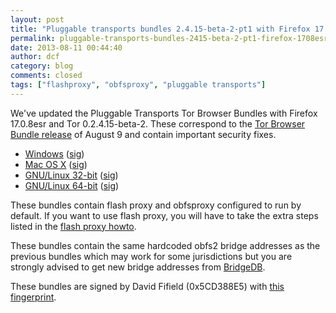 ```yaml
---
layout: post
title: "Pluggable transports bundles 2.4.15-beta-2-pt1 with Firefox 17.0.8esr"
permalink: pluggable-transports-bundles-2415-beta-2-pt1-firefox-1708esr
date: 2013-08-11 00:44:40
author: dcf
category: blog
comments: closed
tags: ["flashproxy", "obfsproxy", "pluggable transports"]
---
```


We've updated the Pluggable Transports Tor Browser Bundles with Firefox 17.0.8esr and Tor 0.2.4.15-beta-2. These correspond to the [Tor Browser Bundle release](https://blog.torproject.org/blog/new-tor-browser-bundles-firefox-1708esr) of August 9 and contain important security fixes.

-   [Windows](https://www.torproject.org/dist/torbrowser/tor-pluggable-transports-browser-2.4.15-beta-2-pt1_en-US.exe) ([sig](https://www.torproject.org/dist/torbrowser/tor-pluggable-transports-browser-2.4.15-beta-2-pt1_en-US.exe.asc))
-   [Mac OS X](https://www.torproject.org/dist/torbrowser/osx/TorBrowser-Pluggable-Transports-2.4.15-beta-2-pt1-osx-i386-en-US.zip) ([sig](https://www.torproject.org/dist/torbrowser/osx/TorBrowser-Pluggable-Transports-2.4.15-beta-2-pt1-osx-i386-en-US.zip.asc))
-   [GNU/Linux 32-bit](https://www.torproject.org/dist/torbrowser/linux/tor-pluggable-transports-browser-gnu-linux-i686-2.4.15-beta-2-pt1-dev-en-US.tar.gz) ([sig](https://www.torproject.org/dist/torbrowser/linux/tor-pluggable-transports-browser-gnu-linux-i686-2.4.15-beta-2-pt1-dev-en-US.tar.gz.asc))
-   [GNU/Linux 64-bit](https://www.torproject.org/dist/torbrowser/linux/tor-pluggable-transports-browser-gnu-linux-x86_64-2.4.15-beta-2-pt1-dev-en-US.tar.gz) ([sig](https://www.torproject.org/dist/torbrowser/linux/tor-pluggable-transports-browser-gnu-linux-x86_64-2.4.15-beta-2-pt1-dev-en-US.tar.gz.asc))

These bundles contain flash proxy and obfsproxy configured to run by default. If you want to use flash proxy, you will have to take the extra steps listed in the [flash proxy howto](https://trac.torproject.org/projects/tor/wiki/FlashProxyHowto).

These bundles contain the same hardcoded obfs2 bridge addresses as the previous bundles which may work for some jurisdictions but you are strongly advised to get new bridge addresses from [BridgeDB](https://bridges.torproject.org).

These bundles are signed by David Fifield (0x5CD388E5) with [this fingerprint](https://crypto.stanford.edu/flashproxy/#verify-sig).
